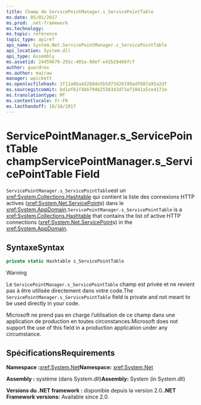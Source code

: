 ```yaml
---
title: Champ de ServicePointManager.s_ServicePointTable
ms.date: 05/01/2017
ms.prod: .net-framework
ms.technology: 
ms.topic: reference
topic_type: apiref
api_name: System.Net.ServicePointManager.s_ServicePointTable
api_location: System.dll
api_type: Assembly
ms.assetid: 24459679-291c-401a-9def-e42b29466fcf
author: guardrex
ms.author: mairaw
manager: wpickett
ms.openlocfilehash: 2f12a8ba4d2b84e5b5d73d26199adf687a95a2df
ms.sourcegitcommit: bd1ef61f4bb794b25383d3d72e71041a5ced172e
ms.translationtype: MT
ms.contentlocale: fr-FR
ms.lasthandoff: 10/18/2017
---
```

# <a name="servicepointmanagersservicepointtable-field"></a><span data-ttu-id="78a74-102">ServicePointManager.s\_ServicePointTable champ</span><span class="sxs-lookup"><span data-stu-id="78a74-102">ServicePointManager.s\_ServicePointTable Field</span></span>

<span data-ttu-id="78a74-103">`ServicePointManager.s_ServicePointTable`est un <xref:System.Collections.Hashtable> qui contient la liste des connexions HTTP actives (<xref:System.Net.ServicePoint>s) dans le <xref:System.AppDomain>.</span><span class="sxs-lookup"><span data-stu-id="78a74-103">`ServicePointManager.s_ServicePointTable` is a <xref:System.Collections.Hashtable> that contains the list of active HTTP connections (<xref:System.Net.ServicePoint>s) in the <xref:System.AppDomain>.</span></span>

## <a name="syntax"></a><span data-ttu-id="78a74-104">Syntaxe</span><span class="sxs-lookup"><span data-stu-id="78a74-104">Syntax</span></span>
  
```csharp  
private static Hashtable s_ServicePointTable
```

> [!WARNING]
> <span data-ttu-id="78a74-105">Le `ServicePointManager.s_ServicePointTable` champ est privée et ne revient pas à être utilisée directement dans votre code.</span><span class="sxs-lookup"><span data-stu-id="78a74-105">The `ServicePointManager.s_ServicePointTable` field is private and not meant to be used directly in your code.</span></span>
> 
> <span data-ttu-id="78a74-106">Microsoft ne prend pas en charge l’utilisation de ce champ dans une application de production en toutes circonstances.</span><span class="sxs-lookup"><span data-stu-id="78a74-106">Microsoft does not support the use of this field in a production application under any circumstance.</span></span>

## <a name="requirements"></a><span data-ttu-id="78a74-107">Spécifications</span><span class="sxs-lookup"><span data-stu-id="78a74-107">Requirements</span></span>

<span data-ttu-id="78a74-108">**Namespace :**<xref:System.Net></span><span class="sxs-lookup"><span data-stu-id="78a74-108">**Namespace:** <xref:System.Net></span></span>

<span data-ttu-id="78a74-109">**Assembly :** système (dans System.dll)</span><span class="sxs-lookup"><span data-stu-id="78a74-109">**Assembly:** System (in System.dll)</span></span>

<span data-ttu-id="78a74-110">**Versions du .NET framework :** disponible depuis la version 2.0.</span><span class="sxs-lookup"><span data-stu-id="78a74-110">**.NET Framework versions:** Available since 2.0.</span></span>
